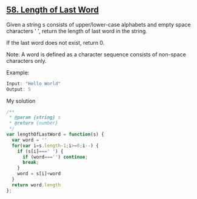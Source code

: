 ## [58. Length of Last Word](https://leetcode.com/problems/length-of-last-word/)
Given a string s consists of upper/lower-case alphabets and empty space characters ' ', return the length of last word in the string.

If the last word does not exist, return 0.

Note: A word is defined as a character sequence consists of non-space characters only.

Example:
```js
Input: "Hello World"
Output: 5
```

My solution

```js
/**
 * @param {string} s
 * @return {number}
 */
var lengthOfLastWord = function(s) {
  var word = ''
  for(var i=s.length-1;i>=0;i--) {
    if (s[i]===' ') {
      if (word==='') continue;
      break;
    }
    word = s[i]+word
  }
  return word.length
};
```
